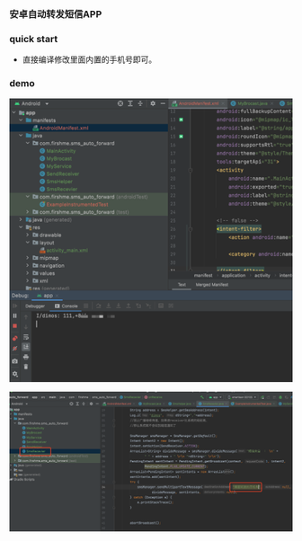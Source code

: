 ### 安卓自动转发短信APP

### quick start

* 直接编译修改里面内置的手机号即可。


### demo

![](./WechatIMG27983.png)

![](./WX20220728-191927@2x.png)

